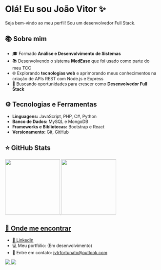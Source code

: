 # Olá! Eu sou João Vitor ✨

Seja bem-vindo ao meu perfil! Sou um desenvolvedor Full Stack.

## 📚 Sobre mim
- 🎓 Formado **Análise e Desenvolvimento de Sistemas**
- 📚 Desenvolvendo o sistema **MedEase** que foi usado como parte do meu TCC
- 🌐 Explorando **tecnologias web** e aprimorando meus conhecimentos na criação de APIs REST com Node.js e Express
- 🚀 Buscando oportunidades para crescer como **Desenvolvedor Full Stack**

## ⚙️ Tecnologias e Ferramentas
- **Linguagens:** JavaScript, PHP, C#, Python
- **Banco de Dados:** MySQL e MongoDB
- **Frameworks e Bibliotecas:** Bootstrap e React
- **Versionamento:** Git, GitHub

## ⭐ GitHub Stats
<a href="https://github.com/jvtrfortunato">
  <img height="180em" src="https://github-readme-stats.vercel.app/api?username=jvtrfortunato&show_icons=true&theme=radical&include_all_commits=true&count_private=true"/>
  <img height="180em" src="https://github-readme-stats.vercel.app/api/top-langs/?username=jvtrfortunato&layout=compact&langs_count=6&theme=radical"/>

## 👥 Onde me encontrar
- 👤 [LinkedIn](https://www.linkedin.com/in/jvtrfortunato/)
- 💻 Meu portfólio: (Em desenvolvimento)
- 💌 Entre em contato: jvtrfortunato@outlook.com

<div>
<a href="https://www.linkedin.com/in/jvtrfortunato" target="_blank">
<img src="https://img.shields.io/badge/-LinkedIn-%230077B5?style=for-the-badge&logo=linkedin&logoColor=white">
</a>

<a href="https://www.instagram.com/jvtrfortunato" target="_blank">
<img src="https://img.shields.io/badge/-Instagram-%23E4405F?style=for-the-badge&logo=instagram&logoColor=white">
</a>
 <div>
